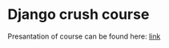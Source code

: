 # Django crush course

Presantation of course can be found here: [link](https://drive.google.com/drive/folders/1GlzBNEDLOgNlyyPKfjxhBpWYJXtQyLhy)
